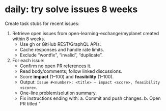 # daily: try solve issues 8 weeks
Create task stubs for recent issues:
1. Retrieve open issues from open-learning-exchange/myplanet created within 8 weeks. 
   - Use gh or GitHub REST/GraphQL APIs.
   - Cache responses and handle rate limits.
   - Exclude “wontfix”, “invalid”, “duplicate”.
2. For each issue:
   - Confirm no open PR references it.
   - Read body/comments; follow linked discussions.
   - Score **impact** (1–100) and **feasibility** (1–100).
   - Output: `Issue #<number>: <title> – impact <score>, feasibility <score>`.
   - One-line problem/solution summary.
   - Fix instructions ending with:
     a. Commit and push changes.
     b. Open PR titled "<title> (fixes #<number>)" with "fixes #<number>" followed by <summary> of solution.
     c. do not run ./gradlew test.
3. Sort the generated stubs by highest impact × feasibility product (descending).
